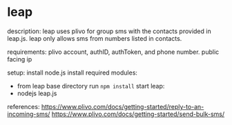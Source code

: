 # leap

description:
leap uses plivo for group sms with the contacts provided in leap.js.
leap only allows sms from numbers listed in contacts.

requirements:
plivo account, authID, authToken, and phone number.
public facing ip

setup:
install node.js
install required modules:
   - from leap base directory run `npm install`
start leap:
   - nodejs leap.js

references:
https://www.plivo.com/docs/getting-started/reply-to-an-incoming-sms/
https://www.plivo.com/docs/getting-started/send-bulk-sms/
